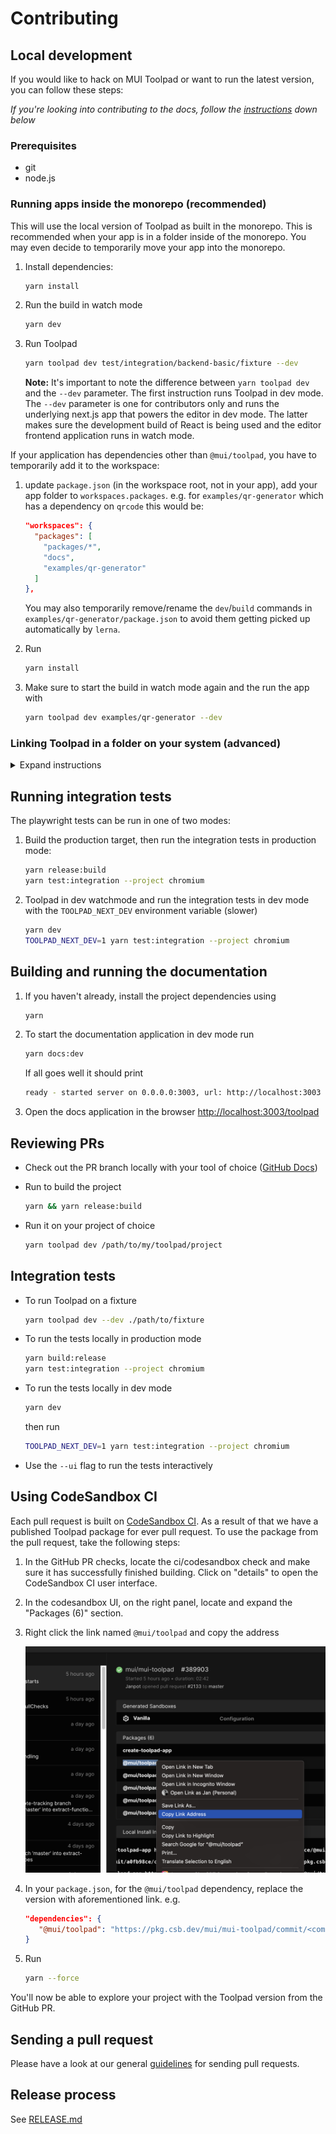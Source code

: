 # Contributing

## Local development

If you would like to hack on MUI Toolpad or want to run the latest version, you can follow these steps:

_If you're looking into contributing to the docs, follow the [instructions](#building-and-running-the-documentation) down below_

### Prerequisites

- git
- node.js

### Running apps inside the monorepo (recommended)

This will use the local version of Toolpad as built in the monorepo. This is recommended when your app is in a folder inside of the monorepo. You may even decide to temporarily move your app into the monorepo.

1. Install dependencies:

   ```sh
   yarn install
   ```

1. Run the build in watch mode

   ```sh
   yarn dev
   ```

1. Run Toolpad

   ```sh
   yarn toolpad dev test/integration/backend-basic/fixture --dev
   ```

   **Note:** It's important to note the difference between `yarn toolpad dev` and the `--dev` parameter. The first instruction runs Toolpad in dev mode. The `--dev` parameter is one for contributors only and runs the underlying next.js app that powers the editor in dev mode. The latter makes sure the development build of React is being used and the editor frontend application runs in watch mode.

If your application has dependencies other than `@mui/toolpad`, you have to temporarily add it to the workspace:

1. update `package.json` (in the workspace root, not in your app), add your app folder to `workspaces.packages`. e.g. for `examples/qr-generator` which has a dependency on `qrcode` this would be:

   ```json
   "workspaces": {
     "packages": [
       "packages/*",
       "docs",
       "examples/qr-generator"
     ]
   },
   ```

   You may also temporarily remove/rename the `dev`/`build` commands in `examples/qr-generator/package.json` to avoid them getting picked up automatically by `lerna`.

1. Run

   ```sh
   yarn install
   ```

1. Make sure to start the build in watch mode again and the run the app with

   ```sh
   yarn toolpad dev examples/qr-generator --dev
   ```

### Linking Toolpad in a folder on your system (advanced)

<details>
<summary>Expand instructions</summary>

In some cases you may want to link local toolpad into a project on your laptop.

1. In the Toolpad project, install dependencies:

   ```sh
   yarn install
   ```

1. Run the build in watch mode

   ```sh
   yarn dev
   ```

1. In the folder of the project you want to work on, start a toolpad project using:

   ```json
   {
     "name": "toolpad-local",
     "version": "1.0.0",
     "license": "MIT",
     "scripts": {
       "dev": "toolpad dev --dev",
       "build": "toolpad build --dev",
       "start": "toolpad start --dev"
     },
     "dependencies": {
       "@mui/toolpad": "*"
     },
     "resolutions": {
       "@mui/toolpad": "portal:<your-local-toolpad-monorepo>/packages/toolpad",
       "@mui/toolpad-app": "portal:<your-local-toolpad-monorepo>/packages/toolpad-app",
       "@mui/toolpad-core": "portal:<your-local-toolpad-monorepo>/packages/toolpad-core",
       "@mui/toolpad-components": "portal:<your-local-toolpad-monorepo>/packages/toolpad-components",
       "@mui/toolpad-utils": "portal:<your-local-toolpad-monorepo>/packages/toolpad-utils"
     }
   }
   ```

   1. Replace `<your-local-toolpad-monorepo>` with the path to the toolpad monorepo on your file system. Make sure to keep `portal:`.

   1. In order to use `portal:` dependencies, we will need to use yarn 2. So start by running

      ```sh
      yarn set version berry
      ```

      and add to the `.yarnrc.yml`:

      ```yaml
      nodeLinker: node-modules
      ```

   1. then run

      ```sh
      yarn install
      ```

1. Run start toolpad in dev mode:

   ```sh
   yarn dev
   ```

</details>

## Running integration tests

The playwright tests can be run in one of two modes:

1. Build the production target, then run the integration tests in production mode:

   ```sh
   yarn release:build
   yarn test:integration --project chromium
   ```

2. Toolpad in dev watchmode and run the integration tests in dev mode with the `TOOLPAD_NEXT_DEV` environment variable (slower)

   ```sh
   yarn dev
   TOOLPAD_NEXT_DEV=1 yarn test:integration --project chromium
   ```

## Building and running the documentation

1. If you haven't already, install the project dependencies using

   ```sh
   yarn
   ```

1. To start the documentation application in dev mode run

   ```sh
   yarn docs:dev
   ```

   If all goes well it should print

   ```sh
   ready - started server on 0.0.0.0:3003, url: http://localhost:3003
   ```

1. Open the docs application in the browser [http://localhost:3003/toolpad](http://localhost:3003/toolpad)

## Reviewing PRs

- Check out the PR branch locally with your tool of choice ([GitHub Docs](https://docs.github.com/en/pull-requests/collaborating-with-pull-requests/reviewing-changes-in-pull-requests/checking-out-pull-requests-locally?tool=cli))
- Run to build the project

  ```sh
  yarn && yarn release:build
  ```

- Run it on your project of choice

  ```sh
  yarn toolpad dev /path/to/my/toolpad/project
  ```

## Integration tests

- To run Toolpad on a fixture

  ```sh
  yarn toolpad dev --dev ./path/to/fixture
  ```

- To run the tests locally in production mode

  ```sh
  yarn build:release
  yarn test:integration --project chromium
  ```

- To run the tests locally in dev mode

  ```sh
  yarn dev
  ```

  then run

  ```sh
  TOOLPAD_NEXT_DEV=1 yarn test:integration --project chromium
  ```

- Use the `--ui` flag to run the tests interactively

## Using CodeSandbox CI

Each pull request is built on [CodeSandbox CI](https://codesandbox.io/docs/learn/sandboxes/ci). As a result of that we have a published Toolpad package for ever pull request. To use the package from the pull request, take the following steps:

1. In the GitHub PR checks, locate the ci/codesandbox check and make sure it has successfully finished building. Click on "details" to open the CodeSandbox CI user interface.

2. In the codesandbox UI, on the right panel, locate and expand the "Packages (6)" section.

3. Right click the link named `@mui/toolpad` and copy the address

   ![Copy CodeSandbox CI package link](contributing/codesandbox-ci-package-link.png)

4. In your `package.json`, for the `@mui/toolpad` dependency, replace the version with aforementioned link. e.g.

   ```json
   "dependencies": {
      "@mui/toolpad": "https://pkg.csb.dev/mui/mui-toolpad/commit/<commit>/@mui/toolpad"
   }
   ```

5. Run

   ```sh
   yarn --force
   ```

You'll now be able to explore your project with the Toolpad version from the GitHub PR.

## Sending a pull request

Please have a look at our general [guidelines](https://github.com/mui/material-ui/blob/master/CONTRIBUTING.md#sending-a-pull-request) for sending pull requests.

## Release process

See [RELEASE.md](./RELEASE.md)
